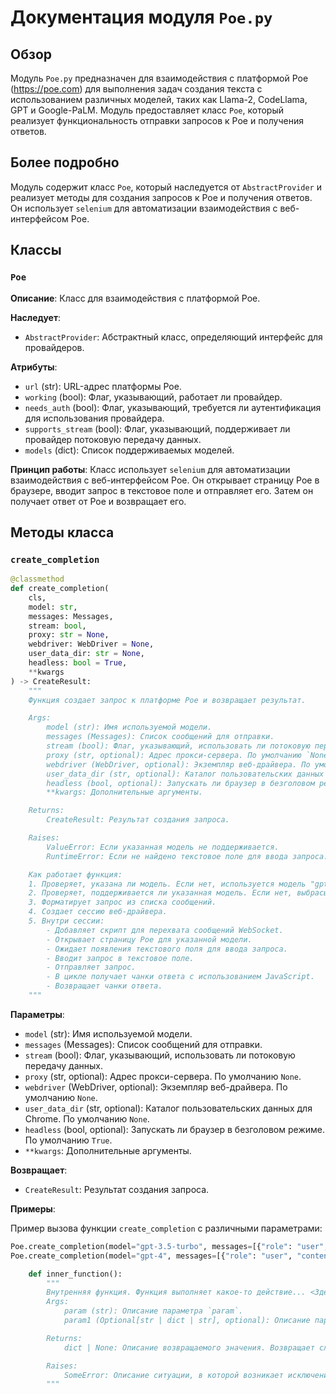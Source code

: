 # Документация модуля `Poe.py`

## Обзор

Модуль `Poe.py` предназначен для взаимодействия с платформой Poe (https://poe.com) для выполнения задач создания текста с использованием различных моделей, таких как Llama-2, CodeLlama, GPT и Google-PaLM. Модуль предоставляет класс `Poe`, который реализует функциональность отправки запросов к Poe и получения ответов.

## Более подробно

Модуль содержит класс `Poe`, который наследуется от `AbstractProvider` и реализует методы для создания запросов к Poe и получения ответов. Он использует `selenium` для автоматизации взаимодействия с веб-интерфейсом Poe.

## Классы

### `Poe`

**Описание**: Класс для взаимодействия с платформой Poe.

**Наследует**:
- `AbstractProvider`: Абстрактный класс, определяющий интерфейс для провайдеров.

**Атрибуты**:
- `url` (str): URL-адрес платформы Poe.
- `working` (bool): Флаг, указывающий, работает ли провайдер.
- `needs_auth` (bool): Флаг, указывающий, требуется ли аутентификация для использования провайдера.
- `supports_stream` (bool): Флаг, указывающий, поддерживает ли провайдер потоковую передачу данных.
- `models` (dict): Список поддерживаемых моделей.

**Принцип работы**:
Класс использует `selenium` для автоматизации взаимодействия с веб-интерфейсом Poe. Он открывает страницу Poe в браузере, вводит запрос в текстовое поле и отправляет его. Затем он получает ответ от Poe и возвращает его.

## Методы класса

### `create_completion`

```python
@classmethod
def create_completion(
    cls,
    model: str,
    messages: Messages,
    stream: bool,
    proxy: str = None,
    webdriver: WebDriver = None,
    user_data_dir: str = None,
    headless: bool = True,
    **kwargs
) -> CreateResult:
    """
    Функция создает запрос к платформе Poe и возвращает результат.

    Args:
        model (str): Имя используемой модели.
        messages (Messages): Список сообщений для отправки.
        stream (bool): Флаг, указывающий, использовать ли потоковую передачу данных.
        proxy (str, optional): Адрес прокси-сервера. По умолчанию `None`.
        webdriver (WebDriver, optional): Экземпляр веб-драйвера. По умолчанию `None`.
        user_data_dir (str, optional): Каталог пользовательских данных для Chrome. По умолчанию `None`.
        headless (bool, optional): Запускать ли браузер в безголовом режиме. По умолчанию `True`.
        **kwargs: Дополнительные аргументы.

    Returns:
        CreateResult: Результат создания запроса.

    Raises:
        ValueError: Если указанная модель не поддерживается.
        RuntimeError: Если не найдено текстовое поле для ввода запроса.

    Как работает функция:
    1. Проверяет, указана ли модель. Если нет, используется модель "gpt-3.5-turbo".
    2. Проверяет, поддерживается ли указанная модель. Если нет, выбрасывается исключение ValueError.
    3. Форматирует запрос из списка сообщений.
    4. Создает сессию веб-драйвера.
    5. Внутри сессии:
        - Добавляет скрипт для перехвата сообщений WebSocket.
        - Открывает страницу Poe для указанной модели.
        - Ожидает появления текстового поля для ввода запроса.
        - Вводит запрос в текстовое поле.
        - Отправляет запрос.
        - В цикле получает чанки ответа с использованием JavaScript.
        - Возвращает чанки ответа.
    """
```

**Параметры**:
- `model` (str): Имя используемой модели.
- `messages` (Messages): Список сообщений для отправки.
- `stream` (bool): Флаг, указывающий, использовать ли потоковую передачу данных.
- `proxy` (str, optional): Адрес прокси-сервера. По умолчанию `None`.
- `webdriver` (WebDriver, optional): Экземпляр веб-драйвера. По умолчанию `None`.
- `user_data_dir` (str, optional): Каталог пользовательских данных для Chrome. По умолчанию `None`.
- `headless` (bool, optional): Запускать ли браузер в безголовом режиме. По умолчанию `True`.
- `**kwargs`: Дополнительные аргументы.

**Возвращает**:
- `CreateResult`: Результат создания запроса.

**Примеры**:

Пример вызова функции `create_completion` с различными параметрами:

```python
Poe.create_completion(model="gpt-3.5-turbo", messages=[{"role": "user", "content": "Hello"}], stream=True)
Poe.create_completion(model="gpt-4", messages=[{"role": "user", "content": "Tell me a joke"}], stream=False, proxy="http://proxy:8080")
```
```python
    def inner_function():
        """
        Внутренняя функция. Функция выполняет какое-то действие... <Здесь вы пишете, что делает функция>
        Args:
            param (str): Описание параметра `param`.
            param1 (Optional[str | dict | str], optional): Описание параметра `param1`. По умолчанию `None`.

        Returns:
            dict | None: Описание возвращаемого значения. Возвращает словарь или `None`.

        Raises:
            SomeError: Описание ситуации, в которой возникает исключение `SomeError`.
        """